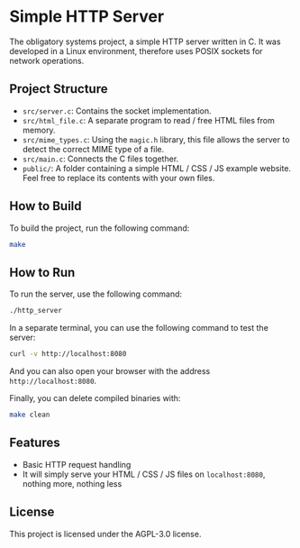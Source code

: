 # Simple HTTP Server

The obligatory systems project, a simple HTTP server written in C.
It was developed in a Linux environment, therefore uses POSIX sockets for network operations.

## Project Structure

- `src/server.c`: Contains the socket implementation.
- `src/html_file.c`: A separate program to read / free HTML files from memory.
- `src/mime_types.c`: Using the `magic.h` library, this file allows the server to detect the correct MIME type of a file.
- `src/main.c`: Connects the C files together.
- `public/`: A folder containing a simple HTML / CSS / JS example website. Feel free to replace its contents with your own files.

## How to Build

To build the project, run the following command:

```sh
make
```

## How to Run

To run the server, use the following command:

```bash
./http_server
```

In a separate terminal, you can use the following command to test the server:

```sh
curl -v http://localhost:8080
```

And you can also open your browser with the address `http://localhost:8080`.

Finally, you can delete compiled binaries with:

```sh
make clean
```

## Features

- Basic HTTP request handling
- It will simply serve your HTML / CSS / JS files on `localhost:8080`, nothing more, nothing less


## License

This project is licensed under the AGPL-3.0 license.
